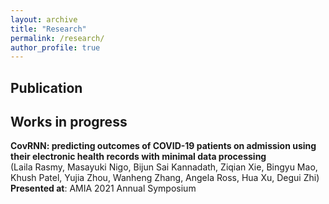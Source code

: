 ```yaml
---
layout: archive
title: "Research"
permalink: /research/
author_profile: true
---
```


## Publication


## Works in progress  
  **CovRNN: predicting outcomes of COVID-19 patients on admission using their electronic health records with minimal data processing**  <br/>
  (Laila Rasmy, Masayuki Nigo, Bijun Sai Kannadath, Ziqian Xie, Bingyu Mao, Khush Patel, Yujia Zhou, Wanheng Zhang, Angela Ross, Hua Xu, Degui Zhi)   <br/>
  **Presented at**: AMIA 2021 Annual Symposium

